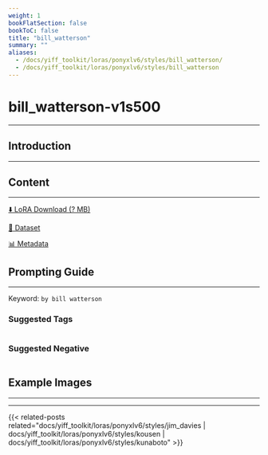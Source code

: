 ```yaml
---
weight: 1
bookFlatSection: false
bookToC: false
title: "bill_watterson"
summary: ""
aliases:
  - /docs/yiff_toolkit/loras/ponyxlv6/styles/bill_watterson/
  - /docs/yiff_toolkit/loras/ponyxlv6/styles/bill_watterson
---
```


<!--markdownlint-disable MD025 MD033 -->

# bill_watterson-v1s500

---

## Introduction

---

## Content

---

[⬇️ LoRA Download (? MB)]()

[📐 Dataset]()

[📊 Metadata]()

## Prompting Guide

---

Keyword: `by bill watterson`

### Suggested Tags

```md
```

### Suggested Negative

```md
```

## Example Images

---

<div class="image-grid">
  <div class="image-grid-container">
    <a href="">
    </a>
    <a href="">
    </a>
  </div>
</div>

---

{{< related-posts related="docs/yiff_toolkit/loras/ponyxlv6/styles/jim_davies | docs/yiff_toolkit/loras/ponyxlv6/styles/kousen | docs/yiff_toolkit/loras/ponyxlv6/styles/kunaboto" >}}
